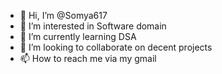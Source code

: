 - 👋 Hi, I’m @Somya617
- 👀 I’m interested in Software domain
- 🌱 I’m currently learning DSA
- 💞️ I’m looking to collaborate on decent projects
- 📫 How to reach me via my gmail 

<!---
Somya617/Somya617 is a ✨ special ✨ repository because its `README.md` (this file) appears on your GitHub profile.
You can click the Preview link to take a look at your changes.
--->
